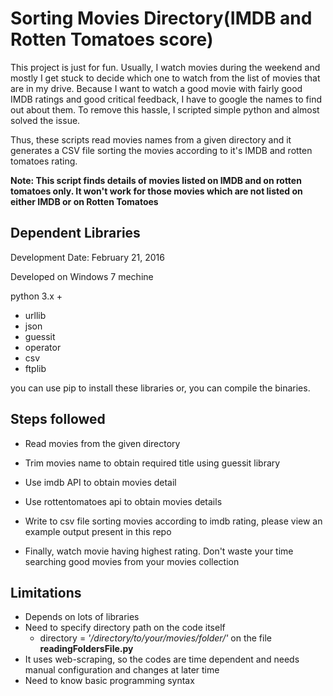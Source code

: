 # Sorting Movies Directory(IMDB and Rotten Tomatoes score)

This project is just for fun. Usually, I watch movies during the weekend and mostly I get stuck to decide which one to watch from the list of movies that are in my drive. Because I want to watch a good movie with fairly good IMDB ratings and good critical feedback, I have to google the names to find out about them. To remove this hassle, I scripted simple python and almost solved the issue. 

Thus, these scripts read movies names
from a given directory and it generates a CSV file sorting the movies according to it's IMDB and rotten tomatoes rating. 

**Note: This script finds details of movies listed on IMDB and on rotten tomatoes only. It won't work for those movies which are not listed on either IMDB or on Rotten Tomatoes**

## Dependent Libraries

Development Date: February 21, 2016 

Developed on Windows 7 mechine 

python 3.x +

- urllib
- json
- guessit
- operator
- csv 
- ftplib 

you can use pip to install these libraries or, you can compile the binaries.  
    
## Steps followed 
      
- Read movies from the given directory 
      
- Trim movies name to obtain required title using guessit library 
      
- Use imdb API to obtain movies detail 
      
- Use rottentomatoes api to obtain movies details
      
- Write to csv file sorting movies according to imdb rating, please view an example output present in this repo

- Finally, watch movie having highest rating. Don't waste your time searching good movies from your movies collection 
    

## Limitations
- Depends on lots of libraries
- Need to specify directory path on the code itself
    - directory = *'/directory/to/your/movies/folder/'* on the file **readingFoldersFile.py**
- It uses web-scraping, so the codes are time dependent and needs manual configuration and changes at later time
- Need to know basic programming syntax 


    

